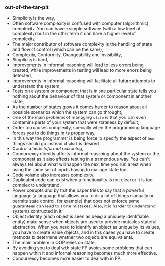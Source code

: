 ### out-of-the-tar-pit

* Simplicity is the way,
* Often software complexity is confused with computer (algorithmic) complexity. You can have a simple software (with a low level of complexity) but in the other term it can have a higher level of complexity,
* The major contributor of software complexity is the handling of state and flow of control (which can be the same),
* Complexity, Conformity, Changeability and Invisibility,
* Simplicity is hard,
* Improvements in informal reasoning will lead to less errors being created, while improvements in testing will lead to more errors being detected,
* Improvements in informal reasoning will facilitate all future attempts to understand the system,
* Tests on a system or component that is in one particular state tells you nothing about the behaviour of that system or component in another state,
* As the number of states grows it comes harder to reason about all possible scenarios which the system can go throught,
* One of the main problems of managing `state` is that you can even contamine parts of your system that were stateless by default,
* Order too causes complexity, specially when the programming language forces you to do things in its proper way,
* In this way the programmer is being force to specify the aspect of `how` things should go instead of `what` is desired,
* Control affects _informal reasoning_,
* Concurrency directly affects informal reasoning about the system or the component as it also affects testing in a tremendous way. You can't always tell about what will happen the next time you run a test when using the same set of inputs having to manage state too,
* Code volume also increases complexity.
* Duplicated code can exist when a functionality is not clear or it is too complex to understand.
* Power corrupts and by that the paper tries to say that a powerful language (a language that allows you to do a lot of things manually or permits state control, for example) that does not enforce some guarantees can lead to some mistakes. Also, it is harder to understand systems contructed in it.
* Object identity (each object is seen as being a uniquely identifiable entity) make sense when objects are used to provide mutables stateful abstraction. When you need to identify an object as unique by its values, you have to create Value objects, and in this cases you have to create methods to determine whether two objects are equivalents.
* The main problem in OOP relies on state.
* By avoiding you to deal with state FP avoids some problems that can happen within it and informal reasoning becomes much more effective.
* Concurrency becomes more easier to deal with in FP.
